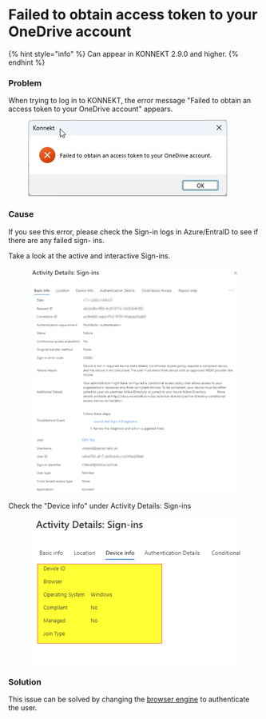 # Failed to obtain access token to your OneDrive account

{% hint style="info" %}
Can appear in KONNEKT 2.9.0 and higher.
{% endhint %}

### Problem

When trying to log in to KONNEKT, the error message "Failed to obtain an access token to your OneDrive account" appears.

<figure><img src="../../.gitbook/assets/image (52).png" alt=""><figcaption></figcaption></figure>

### Cause

If you see this error, please check the Sign-in logs in Azure/EntraID to see if there are any failed sign- ins.

Take a look at the active and interactive Sign-ins.

<figure><img src="../../.gitbook/assets/image (53).png" alt=""><figcaption></figcaption></figure>

Check the "Device info" under Activity Details: Sign-ins

<figure><img src="../../.gitbook/assets/image (54).png" alt=""><figcaption></figcaption></figure>

### Solution

This issue can be solved by changing the [browser engine](../../configuration/system-settings/authentication-browser-engine.md) to authenticate the user.

